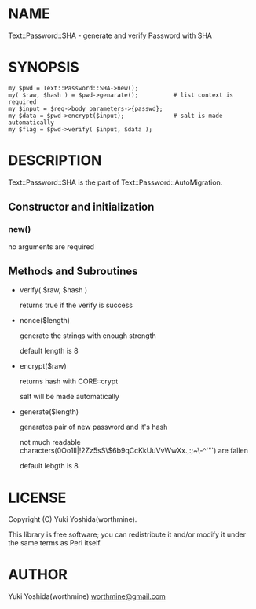 # NAME

Text::Password::SHA - generate and verify Password with SHA

# SYNOPSIS

    my $pwd = Text::Password::SHA->new();
    my( $raw, $hash ) = $pwd->genarate();          # list context is required
    my $input = $req->body_parameters->{passwd};
    my $data = $pwd->encrypt($input);              # salt is made automatically
    my $flag = $pwd->verify( $input, $data );

# DESCRIPTION

Text::Password::SHA is the part of Text::Password::AutoMigration.

## Constructor and initialization

### new()

no arguments are required

## Methods and Subroutines

- verify( $raw, $hash )

    returns true if the verify is success

- nonce($length)

    generate the strings with enough strength

    default length is 8

- encrypt($raw)

    returns hash with CORE::crypt

    salt will be made automatically

- generate($length)

    genarates pair of new password and it's hash

    not much readable characters(0Oo1Il|!2Zz5sS\\$6b9qCcKkUuVvWwXx.,:;~\\-^'"\`) are fallen

    default lebgth is 8

# LICENSE

Copyright (C) Yuki Yoshida(worthmine).

This library is free software; you can redistribute it and/or modify
it under the same terms as Perl itself.

# AUTHOR

Yuki Yoshida(worthmine) <worthmine@gmail.com>
